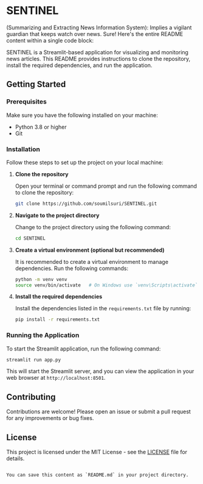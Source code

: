 # SENTINEL
(Summarizing and Extracting News Information System): Implies a vigilant guardian that keeps watch over news.
Sure! Here's the entire README content within a single code block:

SENTINEL is a Streamlit-based application for visualizing and monitoring news articles. This README provides instructions to clone the repository, install the required dependencies, and run the application.

## Getting Started

### Prerequisites

Make sure you have the following installed on your machine:

- Python 3.8 or higher
- Git

### Installation

Follow these steps to set up the project on your local machine:

1. **Clone the repository**

   Open your terminal or command prompt and run the following command to clone the repository:

   ```bash
   git clone https://github.com/soumilsuri/SENTINEL.git
   ```

2. **Navigate to the project directory**

   Change to the project directory using the following command:

   ```bash
   cd SENTINEL
   ```

3. **Create a virtual environment (optional but recommended)**

   It is recommended to create a virtual environment to manage dependencies. Run the following commands:

   ```bash
   python -m venv venv
   source venv/bin/activate   # On Windows use `venv\Scripts\activate`
   ```

4. **Install the required dependencies**

   Install the dependencies listed in the `requirements.txt` file by running:

   ```bash
   pip install -r requirements.txt
   ```

### Running the Application

To start the Streamlit application, run the following command:

```bash
streamlit run app.py
```

This will start the Streamlit server, and you can view the application in your web browser at `http://localhost:8501`.

## Contributing

Contributions are welcome! Please open an issue or submit a pull request for any improvements or bug fixes.

## License

This project is licensed under the MIT License - see the [LICENSE](LICENSE) file for details.
```

You can save this content as `README.md` in your project directory.